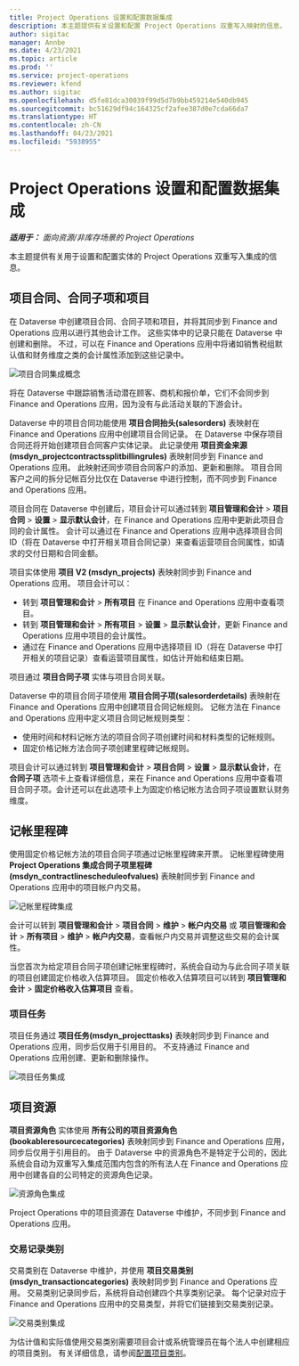 ```yaml
---
title: Project Operations 设置和配置数据集成
description: 本主题提供有关设置和配置 Project Operations 双重写入映射的信息。
author: sigitac
manager: Annbe
ms.date: 4/23/2021
ms.topic: article
ms.prod: ''
ms.service: project-operations
ms.reviewer: kfend
ms.author: sigitac
ms.openlocfilehash: d5fe81dca30039f99d5d7b9bb459214e540db945
ms.sourcegitcommit: bc51629df94c164325cf2afee387d0e7cda66da7
ms.translationtype: HT
ms.contentlocale: zh-CN
ms.lasthandoff: 04/23/2021
ms.locfileid: "5938955"
---
```

# <a name="project-operations-setup-and-configuration-data-integration"></a>Project Operations 设置和配置数据集成

_**适用于：** 面向资源/非库存场景的 Project Operations_

本主题提供有关用于设置和配置实体的 Project Operations 双重写入集成的信息。

## <a name="project-contracts-contract-lines-and-projects"></a>项目合同、合同子项和项目

在 Dataverse 中创建项目合同、合同子项和项目，并将其同步到 Finance and Operations 应用以进行其他会计工作。 这些实体中的记录只能在 Dataverse 中创建和删除。 不过，可以在 Finance and Operations 应用中将诸如销售税组默认值和财务维度之类的会计属性添加到这些记录中。

  ![项目合同集成概念](./media/1ProjectContract.jpg)

将在 Dataverse 中跟踪销售活动潜在顾客、商机和报价单，它们不会同步到 Finance and Operations 应用，因为没有与此活动关联的下游会计。

Dataverse 中的项目合同功能使用 **项目合同抬头(salesorders)** 表映射在 Finance and Operations 应用中创建项目合同记录。 在 Dataverse 中保存项目合同还将开始创建项目合同客户实体记录。 此记录使用 **项目资金来源(msdyn\_projectcontractssplitbillingrules)** 表映射同步到 Finance and Operations 应用。 此映射还同步项目合同客户的添加、更新和删除。 项目合同客户之间的拆分记帐百分比仅在 Dataverse 中进行控制，而不同步到 Finance and Operations 应用。

项目合同在 Dataverse 中创建后，项目会计可以通过转到 **项目管理和会计** > **项目合同** > **设置** > **显示默认会计**，在 Finance and Operations 应用中更新此项目合同的会计属性。 会计可以通过在 Finance and Operations 应用中选择项目合同 ID（将在 Dataverse 中打开相关项目合同记录）来查看运营项目合同属性，如请求的交付日期和合同金额。

项目实体使用 **项目 V2 (msdyn\_projects)** 表映射同步到 Finance and Operations 应用。 项目会计可以：

  - 转到 **项目管理和会计** > **所有项目** 在 Finance and Operations 应用中查看项目。 
  - 转到 **项目管理和会计** > **所有项目** > **设置** > **显示默认会计**，更新 Finance and Operations 应用中项目的会计属性。  
  - 通过在 Finance and Operations 应用中选择项目 ID（将在 Dataverse 中打开相关的项目记录）查看运营项目属性，如估计开始和结束日期。

项目通过 **项目合同子项** 实体与项目合同关联。

Dataverse 中的项目合同子项使用 **项目合同子项(salesorderdetails)** 表映射在 Finance and Operations 应用中创建项目合同记帐规则。 记帐方法在 Finance and Operations 应用中定义项目合同记帐规则类型：

  - 使用时间和材料记帐方法的项目合同子项创建时间和材料类型的记帐规则。
  - 固定价格记帐方法合同子项创建里程碑记帐规则。

项目会计可以通过转到 **项目管理和会计** > **项目合同** > **设置** > **显示默认会计**，在 **合同子项** 选项卡上查看详细信息，来在 Finance and Operations 应用中查看项目合同子项。会计还可以在此选项卡上为固定价格记帐方法合同子项设置默认财务维度。

## <a name="billing-milestones"></a>记帐里程碑

使用固定价格记帐方法的项目合同子项通过记帐里程碑来开票。 记帐里程碑使用 **Project Operations 集成合同子项里程碑(msdyn\_contractlinescheduleofvalues)** 表映射同步到 Finance and Operations 应用中的项目帐户内交易。

  ![记帐里程碑集成](./media/2Milestones.jpg)

会计可以转到 **项目管理和会计** > **项目合同** > **维护** > **帐户内交易** 或 **项目管理和会计** > **所有项目** > **维护** > **帐户内交易**，查看帐户内交易并调整这些交易的会计属性。

当您首次为给定项目合同子项创建记帐里程碑时，系统会自动为与此合同子项关联的项目创建固定价格收入估算项目。 固定价格收入估算项目可以转到 **项目管理和会计** > **固定价格收入估算项目** 查看。

### <a name="project-tasks"></a>项目任务

项目任务通过 **项目任务(msdyn\_projecttasks)** 表映射同步到 Finance and Operations 应用，同步后仅用于引用目的。 不支持通过 Finance and Operations 应用创建、更新和删除操作。

  ![项目任务集成](./media/3Tasks.jpg)

## <a name="project-resources"></a>项目资源

**项目资源角色** 实体使用 **所有公司的项目资源角色(bookableresourcecategories)** 表映射同步到 Finance and Operations 应用，同步后仅用于引用目的。 由于 Dataverse 中的资源角色不是特定于公司的，因此系统会自动为双重写入集成范围内包含的所有法人在 Finance and Operations 应用中创建各自的公司特定的资源角色记录。

![资源角色集成](./media/5Resources.jpg)

Project Operations 中的项目资源在 Dataverse 中维护，不同步到 Finance and Operations 应用。

### <a name="transaction-categories"></a>交易记录类别

交易类别在 Dataverse 中维护，并使用 **项目交易类别(msdyn\_transactioncategories)** 表映射同步到 Finance and Operations 应用。 交易类别记录同步后，系统将自动创建四个共享类别记录。 每个记录对应于 Finance and Operations 应用中的交易类型，并将它们链接到交易类别记录。

![交易类别集成](./media/4TransactionCategories.jpg)

为估计值和实际值使用交易类别需要项目会计或系统管理员在每个法人中创建相应的项目类别。 有关详细信息，请参阅[配置项目类别](../project-accounting/configure-project-categories.md)。

